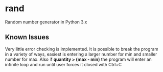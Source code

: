 # rand
Random number generator in Python 3.x

## Known Issues
Very little error checking is implemented.
It is possible to break the program in a variety of ways, easiest is entering a larger number for min and smaller number for max.
Also if **quantity > (max - min)** the program will enter an infinite loop and run until user forces it closed with Ctrl+C
